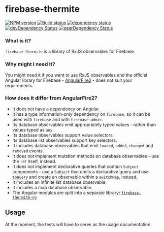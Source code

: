 # firebase-thermite

[![NPM version](https://img.shields.io/npm/v/firebase-thermite.svg)](https://www.npmjs.com/package/firebase-thermite)
[![Build status](https://img.shields.io/travis/cartant/firebase-thermite.svg)](http://travis-ci.org/cartant/firebase-thermite)
[![dependency status](https://img.shields.io/david/cartant/firebase-thermite.svg)](https://david-dm.org/cartant/firebase-thermite)
[![devDependency Status](https://img.shields.io/david/dev/cartant/firebase-thermite.svg)](https://david-dm.org/cartant/firebase-thermite#info=devDependencies)
[![peerDependency Status](https://img.shields.io/david/peer/cartant/firebase-thermite.svg)](https://david-dm.org/cartant/firebase-thermite#info=peerDependencies)

### What is it?

`firebase-thermite` is a library of RxJS observables for Firebase.

### Why might I need it?

You might need it if you want to use RxJS observables and the official Angular library for Firebase - [AngularFire2](https://github.com/angular/angularfire2) - does not suit your requirements.

<a name="differences"></a>

### How does it differ from AngularFire2?

* It does not have a dependency on Angular.
* It has a type information-only dependency on `firebase`, so it can be used with `firebase` and with `firebase-admin`.
* Its database observables emit appropriately typed values - rather than values typed as `any`.
* Its database observables support value selectors.
* Its database list observables support key selectors.
* It includes database observables that emit `loaded`, `added`, `changed` and `removed` events.
* It does not implement mutation methods on database observables - use the `ref` itself, instead.
* It does not implement declarative queries that contain `Subject` components - use a `Subject` that emits a declarative query and use [`toQuery`](https://github.com/cartant/firebase-thermite/blob/master/source/database/ref.ts) and create an observable within a `switchMap`, instead.
* It includes an infinite list database observable.
* It includes a map database observable.
* The Angular modules are split into a separate library: [`firebase-thermite-ng`](https://github.com/cartant/firebase-thermite-ng)

## Usage

At the moment, the tests will have to serve as the usage documentation.